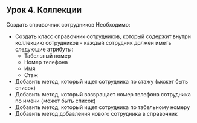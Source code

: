 
## Урок 4. Коллекции
Создать справочник сотрудников
Необходимо:
* Создать класс справочник сотрудников, который содержит внутри
коллекцию сотрудников - каждый сотрудник должен иметь следующие атрибуты:
  * Табельный номер
  * Номер телефона
  * Имя
  * Стаж
* Добавить метод, который ищет сотрудника по стажу (может быть список)
* Добавить метод, который возвращает номер телефона сотрудника по имени (может быть список)
* Добавить метод, который ищет сотрудника по табельному номеру
* Добавить метод добавления нового сотрудника в справочник
